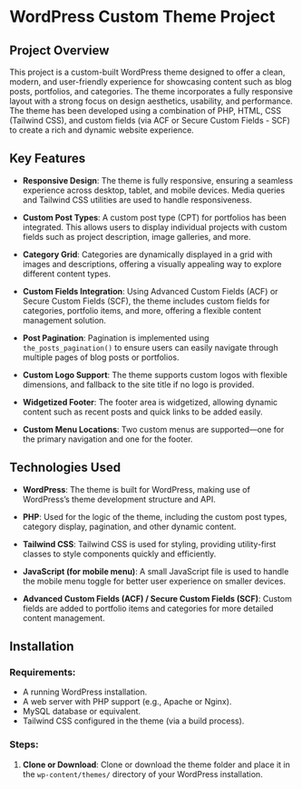 # WordPress Custom Theme Project

## Project Overview

This project is a custom-built WordPress theme designed to offer a clean, modern, and user-friendly experience for showcasing content such as blog posts, portfolios, and categories. The theme incorporates a fully responsive layout with a strong focus on design aesthetics, usability, and performance. The theme has been developed using a combination of PHP, HTML, CSS (Tailwind CSS), and custom fields (via ACF or Secure Custom Fields - SCF) to create a rich and dynamic website experience.

## Key Features

- **Responsive Design**: The theme is fully responsive, ensuring a seamless experience across desktop, tablet, and mobile devices. Media queries and Tailwind CSS utilities are used to handle responsiveness.
  
- **Custom Post Types**: A custom post type (CPT) for portfolios has been integrated. This allows users to display individual projects with custom fields such as project description, image galleries, and more.

- **Category Grid**: Categories are dynamically displayed in a grid with images and descriptions, offering a visually appealing way to explore different content types.

- **Custom Fields Integration**: Using Advanced Custom Fields (ACF) or Secure Custom Fields (SCF), the theme includes custom fields for categories, portfolio items, and more, offering a flexible content management solution.

- **Post Pagination**: Pagination is implemented using `the_posts_pagination()` to ensure users can easily navigate through multiple pages of blog posts or portfolios.

- **Custom Logo Support**: The theme supports custom logos with flexible dimensions, and fallback to the site title if no logo is provided.

- **Widgetized Footer**: The footer area is widgetized, allowing dynamic content such as recent posts and quick links to be added easily.

- **Custom Menu Locations**: Two custom menus are supported—one for the primary navigation and one for the footer.

## Technologies Used

- **WordPress**: The theme is built for WordPress, making use of WordPress’s theme development structure and API.
  
- **PHP**: Used for the logic of the theme, including the custom post types, category display, pagination, and other dynamic content.

- **Tailwind CSS**: Tailwind CSS is used for styling, providing utility-first classes to style components quickly and efficiently.

- **JavaScript (for mobile menu)**: A small JavaScript file is used to handle the mobile menu toggle for better user experience on smaller devices.

- **Advanced Custom Fields (ACF) / Secure Custom Fields (SCF)**: Custom fields are added to portfolio items and categories for more detailed content management.

## Installation

### Requirements:
- A running WordPress installation.
- A web server with PHP support (e.g., Apache or Nginx).
- MySQL database or equivalent.
- Tailwind CSS configured in the theme (via a build process).

### Steps:

1. **Clone or Download**: Clone or download the theme folder and place it in the `wp-content/themes/` directory of your WordPress installation.
